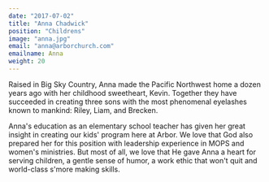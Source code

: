 ```yaml
---
date: "2017-07-02"
title: "Anna Chadwick"
position: "Childrens"
image: "anna.jpg"
email: "anna@arborchurch.com"
emailname: Anna
weight: 20
---
```


Raised in Big Sky Country, Anna made the Pacific Northwest home a dozen years ago with her childhood sweetheart, Kevin. Together they have succeeded in creating three sons with the most phenomenal eyelashes known to mankind: Riley, Liam, and Brecken.  

Anna's education as an elementary school teacher has given her great insight in creating our kids' program here at Arbor.  We love that God also prepared her for this position with leadership experience in MOPS and women's ministries. But most of all, we love that He gave Anna a heart for serving children, a gentle sense of humor, a work ethic that won't quit and world-class s'more making skills.  
 
